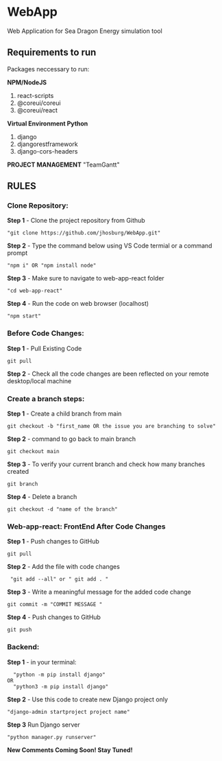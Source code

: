 # WebApp
Web Application for Sea Dragon Energy simulation tool

 ## Requirements to run
Packages neccessary to run:

**NPM/NodeJS**
  1. react-scripts
  2. @coreui/coreui
  3. @coreui/react

**Virtual Environment Python**
  1. django
  2. djangorestframework
  3. django-cors-headers


**PROJECT MANAGEMENT**
"TeamGantt"


## RULES

### Clone Repository:
    
**Step 1** - Clone the project repository from Github

    "git clone https://github.com/jhosburg/WebApp.git"

**Step 2** - Type the command below using VS Code termial or a command prompt 

    "npm i" OR "npm install node"

**Step 3** - Make sure to navigate to web-app-react folder

    "cd web-app-react"

**Step 4** - Run the code on web browser (localhost)

    "npm start"



 ### Before Code Changes:

**Step 1** - Pull Existing Code

    git pull

**Step 2** - Check all the code changes are been reflected on your remote desktop/local machine



### Create a branch steps:

**Step 1** - Create a child branch from main 

    git checkout -b "first_name OR the issue you are branching to solve"

**Step 2** - command to go back to main branch

    git checkout main
    
**Step 3** - To verify your current branch and check how many branches created

    git branch

**Step 4** - Delete a branch

    git checkout -d "name of the branch"



### Web-app-react: FrontEnd After Code Changes
    
**Step 1** - Push changes to GitHub

    git pull

**Step 2** - Add the file with code changes

     "git add --all" or " git add . "

**Step 3** - Write a meaningful message for the added code change
    
    git commit -m "COMMIT MESSAGE "


**Step 4** - Push changes to GitHub

    git push




### Backend:


**Step 1** - in your terminal: 

      "python -m pip install django"
    OR
      "python3 -m pip install django"


**Step 2** - Use this code to create new Django project only
    
    "django-admin startproject project name"


**Step 3** Run Django server 

    "python manager.py runserver"



**New Comments Coming Soon! Stay Tuned!**
